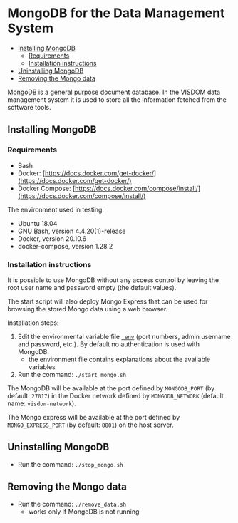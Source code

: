 # MongoDB for the Data Management System

<!-- no toc -->
- [Installing MongoDB](#installing-mongodb)
    - [Requirements](#requirements)
    - [Installation instructions](#installation-instructions)
- [Uninstalling MongoDB](#uninstalling-mongodb)
- [Removing the Mongo data](#removing-the-mongo-data)

[MongoDB](https://www.mongodb.com/) is a general purpose document database.
In the VISDOM data management system it is used to store all the information fetched from the software tools.

## Installing MongoDB

### Requirements

- Bash
- Docker: [https://docs.docker.com/get-docker/](https://docs.docker.com/get-docker/)
- Docker Compose: [https://docs.docker.com/compose/install/](https://docs.docker.com/compose/install/)

The environment used in testing:

- Ubuntu 18.04
- GNU Bash, version 4.4.20(1)-release
- Docker, version 20.10.6
- docker-compose, version 1.28.2

### Installation instructions

It is possible to use MongoDB without any access control by leaving the root user name and password empty (the default values).

The start script will also deploy Mongo Express that can be used for browsing the stored Mongo data using a web browser.

Installation steps:

1. Edit the environmental variable file [`.env`](.env) (port numbers, admin username and password, etc.). By default no authentication is used with MongoDB.
    - the environment file contains explanations about the available variables
2. Run the command: `./start_mongo.sh`

The MongoDB will be available at the port defined by `MONGODB_PORT` (by default: `27017`) in the Docker network defined by `MONGODB_NETWORK` (default name: `visdom-network`).

The Mongo express will be available at the port defined by `MONGO_EXPRESS_PORT` (by default: `8801`) on the host server.

## Uninstalling MongoDB

- Run the command: `./stop_mongo.sh`

## Removing the Mongo data

- Run the command: `./remove_data.sh`
    - works only if MongoDB is not running
